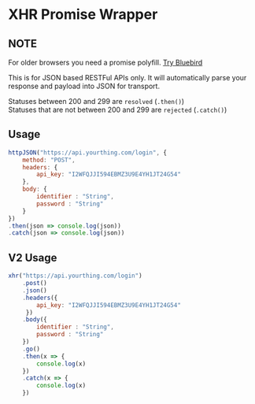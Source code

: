 # XHR Promise Wrapper


NOTE
--
For older browsers you need a promise polyfill. [Try Bluebird](http://bluebirdjs.com/docs/getting-started.html)

This is for JSON based RESTFul APIs only. It will automatically parse your response and payload into JSON for transport.

Statuses between 200 and 299 are `resolved` (`.then()`)<br>Statuses that are not between 200 and 299 are `rejected` (`.catch()`)

Usage
--
```js
httpJSON("https://api.yourthing.com/login", {
    method: "POST",
    headers: {
        api_key: "I2WFQJJI594EBMZ3U9E4YH1JT24G54"
    },
    body: {
        identifier : "String",
        password : "String" 
    }
})
.then(json => console.log(json))
.catch(json => console.log(json))
```

V2 Usage
--
```js
xhr("https://api.yourthing.com/login")
    .post()
    .json()
    .headers({
        api_key: "I2WFQJJI594EBMZ3U9E4YH1JT24G54"
     })
    .body({
        identifier : "String",
        password : "String"
    })
    .go()
    .then(x => {
        console.log(x)
    })
    .catch(x => {
        console.log(x)
    })
```
